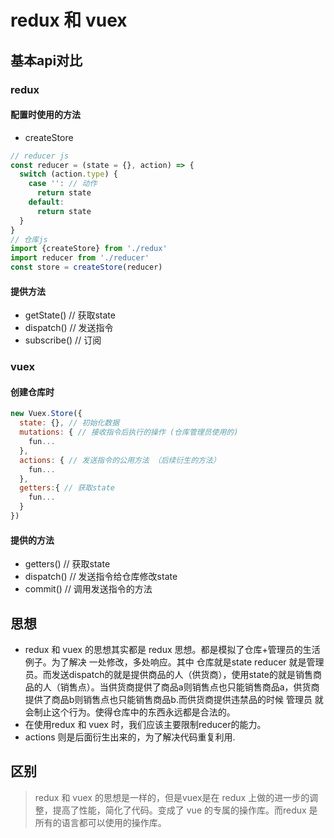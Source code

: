 # redux 和 vuex 
## 基本api对比
### redux 
#### 配置时使用的方法
- createStore
```javascript 
// reducer js
const reducer = (state = {}, action) => {
  switch (action.type) {
    case '': // 动作 
      return state
    default:
      return state
  }
}
// 仓库js
import {createStore} from './redux'
import reducer from './reducer'
const store = createStore(reducer)
```
#### 提供方法
- getState()  // 获取state
- dispatch()  // 发送指令
- subscribe() // 订阅
#### 
### vuex
#### 创建仓库时
```javascript
new Vuex.Store({
  state: {}, // 初始化数据
  mutations: { // 接收指令后执行的操作 (仓库管理员使用的)
    fun...
  },
  actions: { // 发送指令的公用方法 （后续衍生的方法）
    fun...
  }, 
  getters:{ // 获取state
    fun...
  }
})
```
#### 提供的方法
- getters()  // 获取state
- dispatch() // 发送指令给仓库修改state
- commit()   // 调用发送指令的方法
## 思想
- redux 和 vuex 的思想其实都是 redux 思想。都是模拟了仓库+管理员的生活例子。为了解决 一处修改，多处响应。其中 仓库就是state reducer 就是管理员。而发送dispatch的就是提供商品的人（供货商），使用state的就是销售商品的人（销售点）。当供货商提供了商品a则销售点也只能销售商品a，供货商提供了商品b则销售点也只能销售商品b.而供货商提供违禁品的时候 管理员 就会制止这个行为。使得仓库中的东西永远都是合法的。
- 在使用redux 和 vuex 时，我们应该主要限制reducer的能力。
- actions 则是后面衍生出来的，为了解决代码重复利用.
## 区别
>  redux 和 vuex 的思想是一样的，但是vuex是在 redux 上做的进一步的调整，提高了性能，简化了代码。变成了 vue 的专属的操作库。而redux 是所有的语言都可以使用的操作库。